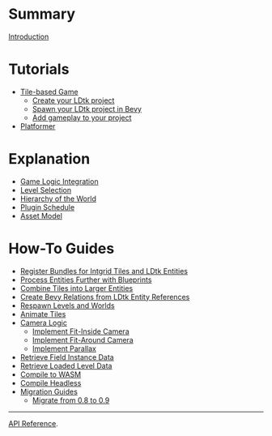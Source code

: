 # Summary

[Introduction](README.md)
# Tutorials
- [Tile-based Game](tutorials/tile-based-game/README.md)
  - [Create your LDtk project](tutorials/tile-based-game/create-your-ldtk-project.md)
  - [Spawn your LDtk project in Bevy](tutorials/tile-based-game/spawn-your-ldtk-project-in-bevy.md)
  - [Add gameplay to your project](tutorials/tile-based-game/add-gameplay-to-your-project.md)
- [Platformer]()
# Explanation
- [Game Logic Integration](explanation/game-logic-integration.md)
- [Level Selection](explanation/level-selection.md)
- [Hierarchy of the World]()
- [Plugin Schedule]()
- [Asset Model]()
# How-To Guides
- [Register Bundles for Intgrid Tiles and LDtk Entities]()
- [Process Entities Further with Blueprints]()
- [Combine Tiles into Larger Entities]()
- [Create Bevy Relations from LDtk Entity References]()
- [Respawn Levels and Worlds]()
- [Animate Tiles]()
- [Camera Logic]()
  - [Implement Fit-Inside Camera]()
  - [Implement Fit-Around Camera]()
  - [Implement Parallax]()
- [Retrieve Field Instance Data]()
- [Retrieve Loaded Level Data]()
- [Compile to WASM]()
- [Compile Headless]()
- [Migration Guides](how-to-guides/migration-guides/README.md)
  - [Migrate from 0.8 to 0.9](how-to-guides/migration-guides/migrate-from-0.8-to-0.9.md)
---
[API Reference](api-reference.md).
